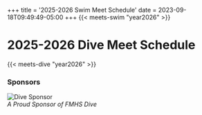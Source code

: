 +++
title = '2025-2026 Swim Meet Schedule'
date = 2023-09-18T09:49:49-05:00
+++
{{< meets-swim "year2026" >}}

# 2025-2026 Dive Meet Schedule 
{{< meets-dive "year2026" >}}

### Sponsors
![Dive Sponsor](/img/Sponsor-Dr-Tenney-Dive2024-03-08.jpg)  
*A Proud Sponsor of FMHS Dive*